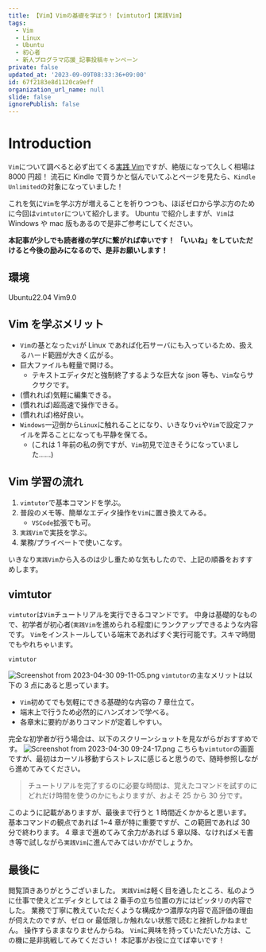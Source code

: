 ```yaml
---
title: 【Vim】Vimの基礎を学ぼう！【vimtutor】【実践Vim】
tags:
  - Vim
  - Linux
  - Ubuntu
  - 初心者
  - 新人プログラマ応援_記事投稿キャンペーン
private: false
updated_at: '2023-09-09T08:33:36+09:00'
id: 67f2183e8d1120ca9eff
organization_url_name: null
slide: false
ignorePublish: false
---
```


# Introduction

`Vim`について調べると必ず出てくる[実践 Vim](https://www.amazon.co.jp/%E5%AE%9F%E8%B7%B5Vim-%E6%80%9D%E8%80%83%E3%81%AE%E3%82%B9%E3%83%94%E3%83%BC%E3%83%89%E3%81%A7%E7%B7%A8%E9%9B%86%E3%81%97%E3%82%88%E3%81%86%EF%BC%81-%E3%82%A2%E3%82%B9%E3%82%AD%E3%83%BC%E6%9B%B8%E7%B1%8D-%EF%BC%A4%EF%BD%92%EF%BD%85%EF%BD%97-%EF%BC%AE%EF%BD%85%EF%BD%89%EF%BD%8C-ebook/dp/B00HWLJI3U/ref=tmm_kin_swatch_0?_encoding=UTF8&qid=&sr=)ですが、絶版になって久しく相場は 8000 円超！
流石に Kindle で買うかと悩んでいてふとページを見たら、`Kindle Unlimited`の対象になっていました！

これを気に`Vim`を学ぶ方が増えることを祈りつつも、ほぼゼロから学ぶ方のために今回は`vimtutor`について紹介します。
Ubuntu で紹介しますが、`Vim`は Windows や mac 版もあるので是非ご参考にしてください。

**本記事が少しでも読者様の学びに繋がれば幸いです！**
**「いいね」をしていただけると今後の励みになるので、是非お願いします！**

## 環境

Ubuntu22.04
Vim9.0

## Vim を学ぶメリット

- `Vim`の基となった`vi`が Linux であれば化石サーバにも入っているため、扱えるハード範囲が大きく広がる。
- 巨大ファイルも軽量で開ける。
  - テキストエディタだと強制終了するような巨大な json 等も、`Vim`ならサクサクです。
- (慣れれば)気軽に編集できる。
- (慣れれば)超高速で操作できる。
- (慣れれば)格好良い。
- `Windows`一辺倒から`Linux`に触れることになり、いきなり`vi`や`Vim`で設定ファイルを弄ることになっても平静を保てる。
  - (これは 1 年前の私の例ですが、`Vim`初見で泣きそうになっていました......)

## Vim 学習の流れ

1. `vimtutor`で基本コマンドを学ぶ。
1. 普段のメモ等、簡単なエディタ操作を`Vim`に置き換えてみる。
   - `VSCode`拡張でも可。
1. `実践Vim`で実技を学ぶ。
1. 業務/プライベートで使いこなす。

いきなり`実践Vim`から入るのは少し重ためな気もしたので、上記の順番をおすすめします。

## vimtutor

`vimtutor`は`Vim`チュートリアルを実行できるコマンドです。
中身は基礎的なもので、初学者が初心者(`実践Vim`を進められる程度)にランクアップできるような内容です。
`Vim`をインストールしている端末であればすぐ実行可能です。スキマ時間でもやれちゃいます。

```bash:
vimtutor
```

![Screenshot from 2023-04-30 09-11-05.png](https://qiita-image-store.s3.ap-northeast-1.amazonaws.com/0/3292052/1098e84a-95ed-6cba-811d-a9372a0e5616.png)
`vimtutor`の主なメリットは以下の 3 点にあると思っています。

- `Vim`初めてでも気軽にできる基礎的な内容の 7 章仕立て。
- 端末上で行うため必然的にハンズオンで学べる。
- 各章末に要約がありコマンドが定着しやすい。

完全な初学者が行う場合は、以下のスクリーンショットを見ながらがおすすめです。
![Screenshot from 2023-04-30 09-24-17.png](https://qiita-image-store.s3.ap-northeast-1.amazonaws.com/0/3292052/5cabb8a9-2647-45fb-8a6c-9e09e319cd1a.png)
こちらも`vimtutor`の画面ですが、最初はカーソル移動すらストレスに感じると思うので、随時参照しながら進めてみてください。

> チュートリアルを完了するのに必要な時間は、覚えたコマンドを試すのにどれだけ時間を使うのかにもよりますが、およそ 25 から 30 分です。

このように記載がありますが、最後まで行うと 1 時間近くかかると思います。
基本コマンドの観点であれば 1~4 章が特に重要ですが、この範囲であれば 30 分で終わります。
4 章まで進めてみて余力があれば 5 章以降、なければメモ書き等で試しながら`実践Vim`に進んでみてはいかがでしょうか。

## 最後に

閲覧頂きありがとうございました。
`実践Vim`は軽く目を通したところ、私のように仕事で使えどエディタとしては 2 番手の立ち位置の方にはピッタリの内容でした。
業務で丁寧に教えていただくような構成かつ濃厚な内容で高評価の理由が伺えたのですが、ゼロ or 最低限しか触れない状態で読むと挫折しかねません。
操作すらままなりませんからね。
`Vim`に興味を持っていただいた方は、この機に是非挑戦してみてください！
本記事がお役に立てば幸いです！
